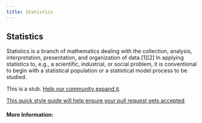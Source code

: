 ```yaml
---
title: Statistics
---
```


## Statistics
Statistics is a branch of mathematics dealing with the collection, analysis, interpretation, presentation, and organization of data.[1][2] In applying statistics to, e.g., a scientific, industrial, or social problem, it is conventional to begin with a statistical population or a statistical model process to be studied.

This is a stub. [Help our community expand it](https://github.com/freeCodeCamp/guide-articles/tree/master/articles/Math/Statistics/index.md).

[This quick style guide will help ensure your pull request gets accepted](https://github.com/freeCodeCamp/guide-articles/blob/master/README.md).

<!-- The article goes here, in GitHub-flavored Markdown. Feel free to add YouTube videos, images, and CodePen/JSBin embeds  -->

#### More Information:
<!-- Please add any articles you think might be helpful to read before writing the article -->


